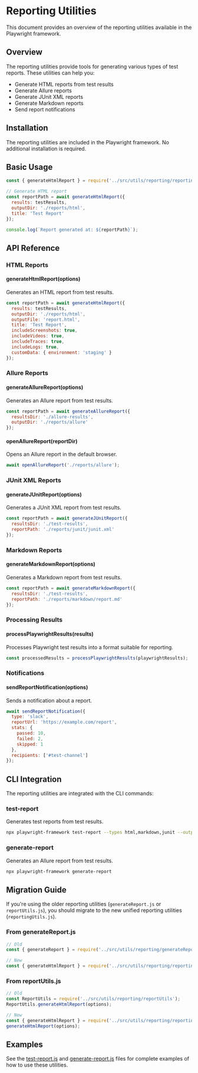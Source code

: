 <!-- Source: /Users/mzahirudeen/playwright-framework-dev/docs/reporting.md -->

# Reporting Utilities

This document provides an overview of the reporting utilities available in the Playwright framework.

## Overview

The reporting utilities provide tools for generating various types of test reports. These utilities can help you:

- Generate HTML reports from test results
- Generate Allure reports
- Generate JUnit XML reports
- Generate Markdown reports
- Send report notifications

## Installation

The reporting utilities are included in the Playwright framework. No additional installation is required.

## Basic Usage

```javascript
const { generateHtmlReport } = require('../src/utils/reporting/reportingUtils');

// Generate HTML report
const reportPath = await generateHtmlReport({
  results: testResults,
  outputDir: './reports/html',
  title: 'Test Report'
});

console.log(`Report generated at: ${reportPath}`);
```

## API Reference

### HTML Reports

#### generateHtmlReport(options)

Generates an HTML report from test results.

```javascript
const reportPath = await generateHtmlReport({
  results: testResults,
  outputDir: './reports/html',
  outputFile: 'report.html',
  title: 'Test Report',
  includeScreenshots: true,
  includeVideos: true,
  includeTraces: true,
  includeLogs: true,
  customData: { environment: 'staging' }
});
```

### Allure Reports

#### generateAllureReport(options)

Generates an Allure report from test results.

```javascript
const reportPath = await generateAllureReport({
  resultsDir: './allure-results',
  outputDir: './reports/allure'
});
```

#### openAllureReport(reportDir)

Opens an Allure report in the default browser.

```javascript
await openAllureReport('./reports/allure');
```

### JUnit XML Reports

#### generateJUnitReport(options)

Generates a JUnit XML report from test results.

```javascript
const reportPath = await generateJUnitReport({
  resultsDir: './test-results',
  reportPath: './reports/junit/junit.xml'
});
```

### Markdown Reports

#### generateMarkdownReport(options)

Generates a Markdown report from test results.

```javascript
const reportPath = await generateMarkdownReport({
  resultsDir: './test-results',
  reportPath: './reports/markdown/report.md'
});
```

### Processing Results

#### processPlaywrightResults(results)

Processes Playwright test results into a format suitable for reporting.

```javascript
const processedResults = processPlaywrightResults(playwrightResults);
```

### Notifications

#### sendReportNotification(options)

Sends a notification about a report.

```javascript
await sendReportNotification({
  type: 'slack',
  reportUrl: 'https://example.com/report',
  stats: {
    passed: 10,
    failed: 2,
    skipped: 1
  },
  recipients: ['#test-channel']
});
```

## CLI Integration

The reporting utilities are integrated with the CLI commands:

### test-report

Generates test reports from test results.

```bash
npx playwright-framework test-report --types html,markdown,junit --output-dir ./reports
```

### generate-report

Generates an Allure report from test results.

```bash
npx playwright-framework generate-report
```

## Migration Guide

If you're using the older reporting utilities (`generateReport.js` or `reportUtils.js`), you should migrate to the new unified reporting utilities (`reportingUtils.js`).

### From generateReport.js

```javascript
// Old
const { generateReport } = require('../src/utils/reporting/generateReport');

// New
const { generateHtmlReport } = require('../src/utils/reporting/reportingUtils');
```

### From reportUtils.js

```javascript
// Old
const ReportUtils = require('../src/utils/reporting/reportUtils');
ReportUtils.generateHtmlReport(options);

// New
const { generateHtmlReport } = require('../src/utils/reporting/reportingUtils');
generateHtmlReport(options);
```

## Examples

See the [test-report.js](../src/cli/commands/test-report.js) and [generate-report.js](../src/cli/commands/generate-report.js) files for complete examples of how to use these utilities.